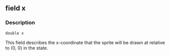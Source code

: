 ## field x ##

### Description ###
	double x
This field describes the x-coordinate that the sprite will be drawn at relative to (0, 0) in the state.